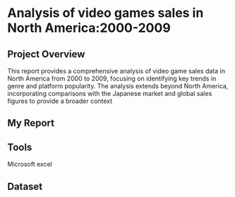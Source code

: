 # Analysis of video games sales in North America:2000-2009
## Project Overview
This report provides a comprehensive analysis of video game sales data in North America from 2000 to 2009, focusing on identifying key trends in genre and platform popularity. The analysis extends beyond North America, incorporating comparisons with the Japanese market and global sales figures to provide a broader context
## My Report

## Tools
Microsoft excel
## Dataset
